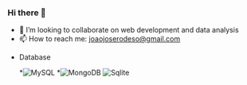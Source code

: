 ### Hi there 👋

- 👯 I’m looking to collaborate on web development and data analysis
- 📫 How to reach me: joaojoserodeso@gmail.com

* Database

  *![MySQL](https://img.shields.io/badge/MySQL-005C84?style=for-the-badge&logo=mysql&logoColor=white)
  *![MongoDB](https://img.shields.io/badge/MongoDB-4EA94B?style=for-the-badge&logo=mongodb&logoColor=white)
  ![Sqlite](https://img.shields.io/badge/Sqlite-003B57?style=for-the-badge&logo=sqlite&logoColor=white)




